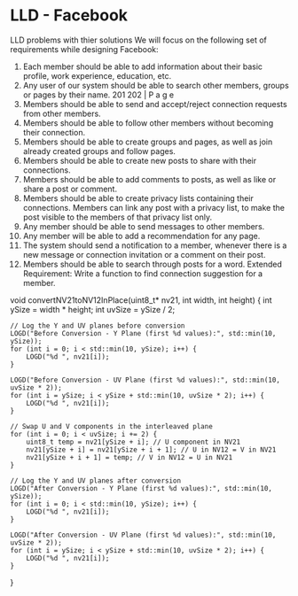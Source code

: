 # LLD - Facebook
LLD problems with thier solutions
We will focus on the following set of requirements while designing Facebook:
1. Each member should be able to add information about their basic profile, work
experience, education, etc.
2. Any user of our system should be able to search other members, groups or pages by
their name.
201
202 | P a g e
3. Members should be able to send and accept/reject connection requests from other
members.
4. Members should be able to follow other members without becoming their connection.
5. Members should be able to create groups and pages, as well as join already created
groups and follow pages.
6. Members should be able to create new posts to share with their connections.
7. Members should be able to add comments to posts, as well as like or share a post or
comment.
8. Members should be able to create privacy lists containing their connections. Members
can link any post with a privacy list, to make the post visible to the members of that
privacy list only.
9. Any member should be able to send messages to other members.
10. Any member will be able to add a recommendation for any page.
11. The system should send a notification to a member, whenever there is a new message
or connection invitation or a comment on their post.
12. Members should be able to search through posts for a word.
Extended Requirement: Write a function to find connection suggestion for a member.



void convertNV21toNV12InPlace(uint8_t* nv21, int width, int height) {
    int ySize = width * height;
    int uvSize = ySize / 2;

    // Log the Y and UV planes before conversion
    LOGD("Before Conversion - Y Plane (first %d values):", std::min(10, ySize));
    for (int i = 0; i < std::min(10, ySize); i++) {
        LOGD("%d ", nv21[i]);
    }

    LOGD("Before Conversion - UV Plane (first %d values):", std::min(10, uvSize * 2));
    for (int i = ySize; i < ySize + std::min(10, uvSize * 2); i++) {
        LOGD("%d ", nv21[i]);
    }

    // Swap U and V components in the interleaved plane
    for (int i = 0; i < uvSize; i += 2) {
        uint8_t temp = nv21[ySize + i]; // U component in NV21
        nv21[ySize + i] = nv21[ySize + i + 1]; // U in NV12 = V in NV21
        nv21[ySize + i + 1] = temp; // V in NV12 = U in NV21
    }

    // Log the Y and UV planes after conversion
    LOGD("After Conversion - Y Plane (first %d values):", std::min(10, ySize));
    for (int i = 0; i < std::min(10, ySize); i++) {
        LOGD("%d ", nv21[i]);
    }

    LOGD("After Conversion - UV Plane (first %d values):", std::min(10, uvSize * 2));
    for (int i = ySize; i < ySize + std::min(10, uvSize * 2); i++) {
        LOGD("%d ", nv21[i]);
    }
}
